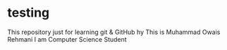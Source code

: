 # testing
This repository just for learning git &amp; GitHub 
hy This is Muhammad Owais Rehmani
I am Computer Science Student
